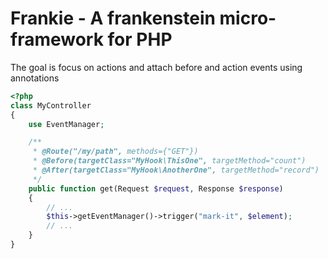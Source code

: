 # Frankie - A frankenstein micro-framework for PHP

The goal is focus on actions and attach before and action events using
annotations

```php
<?php
class MyController
{
    use EventManager;

    /**
     * @Route("/my/path", methods={"GET"})
     * @Before(targetClass="MyHook\ThisOne", targetMethod="count")
     * @After(targetClass="MyHook\AnotherOne", targetMethod="record")
     */
    public function get(Request $request, Response $response)
    {
        // ...
        $this->getEventManager()->trigger("mark-it", $element);
        // ...
    }
}

```
